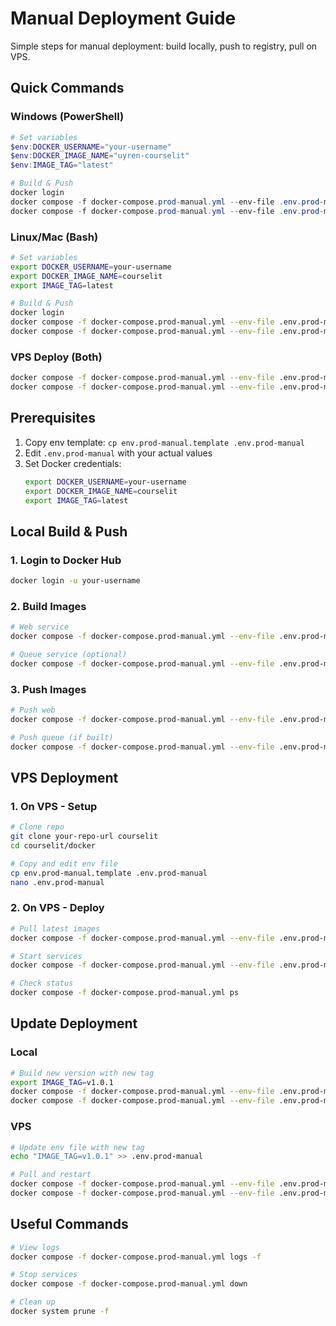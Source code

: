 # Manual Deployment Guide

Simple steps for manual deployment: build locally, push to registry, pull on VPS.

## Quick Commands

### Windows (PowerShell)
```powershell
# Set variables
$env:DOCKER_USERNAME="your-username"
$env:DOCKER_IMAGE_NAME="uyren-courselit" 
$env:IMAGE_TAG="latest"

# Build & Push
docker login
docker compose -f docker-compose.prod-manual.yml --env-file .env.prod-manual build web
docker compose -f docker-compose.prod-manual.yml --env-file .env.prod-manual push web
```

### Linux/Mac (Bash)
```bash
# Set variables
export DOCKER_USERNAME=your-username
export DOCKER_IMAGE_NAME=courselit
export IMAGE_TAG=latest

# Build & Push
docker login
docker compose -f docker-compose.prod-manual.yml --env-file .env.prod-manual build web
docker compose -f docker-compose.prod-manual.yml --env-file .env.prod-manual push web
```

### VPS Deploy (Both)
```bash
docker compose -f docker-compose.prod-manual.yml --env-file .env.prod-manual pull
docker compose -f docker-compose.prod-manual.yml --env-file .env.prod-manual up -d
```

## Prerequisites

1. Copy env template: `cp env.prod-manual.template .env.prod-manual`
2. Edit `.env.prod-manual` with your actual values
3. Set Docker credentials:
   ```bash
   export DOCKER_USERNAME=your-username
   export DOCKER_IMAGE_NAME=courselit
   export IMAGE_TAG=latest
   ```

## Local Build & Push

### 1. Login to Docker Hub
```bash
docker login -u your-username
```

### 2. Build Images
```bash
# Web service
docker compose -f docker-compose.prod-manual.yml --env-file .env.prod-manual build web

# Queue service (optional)
docker compose -f docker-compose.prod-manual.yml --env-file .env.prod-manual build queue
```

### 3. Push Images
```bash
# Push web
docker compose -f docker-compose.prod-manual.yml --env-file .env.prod-manual push web

# Push queue (if built)
docker compose -f docker-compose.prod-manual.yml --env-file .env.prod-manual push queue
```

## VPS Deployment

### 1. On VPS - Setup
```bash
# Clone repo
git clone your-repo-url courselit
cd courselit/docker

# Copy and edit env file
cp env.prod-manual.template .env.prod-manual
nano .env.prod-manual
```

### 2. On VPS - Deploy
```bash
# Pull latest images
docker compose -f docker-compose.prod-manual.yml --env-file .env.prod-manual pull

# Start services
docker compose -f docker-compose.prod-manual.yml --env-file .env.prod-manual up -d

# Check status
docker compose -f docker-compose.prod-manual.yml ps
```

## Update Deployment

### Local
```bash
# Build new version with new tag
export IMAGE_TAG=v1.0.1
docker compose -f docker-compose.prod-manual.yml --env-file .env.prod-manual build web
docker compose -f docker-compose.prod-manual.yml --env-file .env.prod-manual push web
```

### VPS
```bash
# Update env file with new tag
echo "IMAGE_TAG=v1.0.1" >> .env.prod-manual

# Pull and restart
docker compose -f docker-compose.prod-manual.yml --env-file .env.prod-manual pull
docker compose -f docker-compose.prod-manual.yml --env-file .env.prod-manual up -d
```

## Useful Commands

```bash
# View logs
docker compose -f docker-compose.prod-manual.yml logs -f

# Stop services
docker compose -f docker-compose.prod-manual.yml down

# Clean up
docker system prune -f
```
